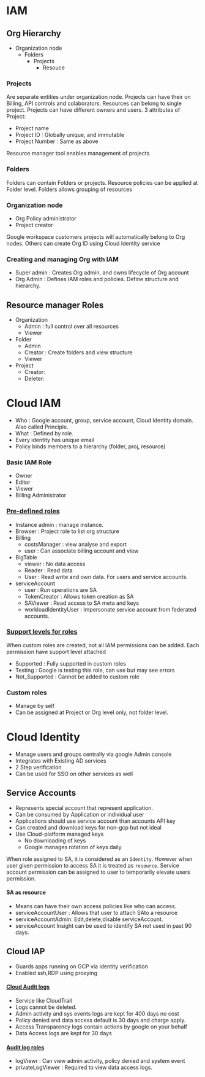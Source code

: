 # IAM

## Org Hierarchy
- Organization node
  - Folders
    - Projects
      - Resouce

### Projects
Are separate entities under organization node. Projects can have their on Billing, API controls and colaborators. Resources can belong to single project. Projects can have different owners and users. 
3 attributes of Project:

- Project name
-  Project ID    : Globally unique, and immutable
- Project Number : Same as above

Resource manager tool enables management of projects

### Folders
Folders can contain Folders or projects. Resource policies can be applied at Folder level.  Folders allows grouping of resources

### Organization node
- Org Policy administrator
- Project creator

Google workspace customers projects will automatically belong to Org nodes. Others can create Org ID using Cloud Identity service 

### Creating and managing Org with IAM
- Super admin : Creates Org admin, and owns lifecycle of Org account
- Org Admin : Defines IAM roles and policies. Define structure and hierarchy.

## Resource manager Roles

- Organization
  - Admin : full control over all resources
  - Viewer 
- Folder
  - Admin
  - Creator : Create folders and view structure
  - Viewer
- Project
  - Creator:
  - Deleter:

# Cloud IAM
- Who : Google account, group, service account, Cloud Identity domain. Also called Principle.
- What : Defined by role.
- Every identity has unique email
- Policy binds members to a hierarchy (folder, proj, resource)

### Basic IAM Role
- Owner
- Editor
- Viewer
- Billing Administrator

### [Pre-defined roles](https://cloud.google.com/iam/docs/understanding-roles)

- Instance admin : manage instance. 
- Browser : Project role to list org structure
- Billing
    - costsManager : view analyse and export
    - user : Can associate billing account and view
- BigTable
    - viewer  : No data access
    - Reader  : Read data
    - User    : Read write and own data. For users and service accounts.
- serviceAccount
    - user : Run operations are SA
    - TokenCreator  : Allows token creation as SA
    - SAViewer : Read access to SA meta and keys
    - workloadIdentityUser : Impersonate service account from federated accounts.

### [Support levels for roles](https://cloud.google.com/iam/docs/custom-roles-permissions-support)
When custom roles are created, not all IAM permissions can be added. Each permission have support level attached

- Supported     : Fully supported in custom roles
- Testing       : Google is testing this role, can use but may see errors
- Not_Supported : Cannot be added to custom role

### Custom roles
- Manage by self
- Can be assigned at Project or Org level only, not folder level.


# Cloud Identity
- Manage users and groups centrally via google Admin console
- Integrates with Existing AD services
- 2 Step verification
- Can be used for SSO on other services as well

## Service Accounts

- Represents special account that represent application. 
- Can be consumed by Application or individual user
- Applications should use service account than accounts API key
- Can created and download keys for non-gcp but not ideal
- Use Cloud-platform managed keys 
    - No downloading of keys
    - Google manages rotation of keys daily

When role assigned to SA, it is considered as an `Identity`. However when user given permission to access SA it is treated as `resource`. Service account permission can be assigned to user to temporarily elevate users permission. 

#### SA as resource
- Means can have their own access policies like who can access. 
- serviceAccountUser : Allows that user to attach SAto a resource
- serviceAccountAdmin: Edit,delete,disable serviceAccount.
- serviceAccount Insight can be used to identify SA not used in past 90 days.

## Cloud IAP
- Guards apps running on GCP via identity verification
- Enabled ssh,RDP using proxying

#### [Cloud Audit logs](https://cloud.google.com/logging/docs/audit)

- Service like CloudTrail
- Logs cannot be deleted.
- Admin activity and sys events logs  are kept for 400 days no cost
- Policy denied and data access default is 30 days and charge apply. 
- Access Transparency logs contain actions by google on your behalf
- Data Access logs are kept for 30 days

#### [Audit log roles](https://cloud.google.com/logging/docs/access-control)

- logViewr  : Can view admin activity, policy denied and system event
- privateLogViewer : Required to view data access logs.